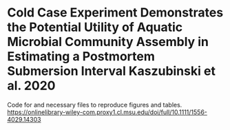 # Cold Case Experiment Demonstrates the Potential Utility of Aquatic Microbial Community Assembly in Estimating a Postmortem Submersion Interval Kaszubinski et al. 2020

Code for and necessary files to reproduce figures and tables.
https://onlinelibrary-wiley-com.proxy1.cl.msu.edu/doi/full/10.1111/1556-4029.14303

